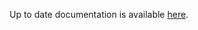 <!-- DO NOT EDIT THIS FILE MANUALLY  -->
<!-- Please read the https://github.com/linuxserver/docker-rdesktop/blob/fedora-openbox/.github/CONTRIBUTING.md -->

Up to date documentation is available [here](https://github.com/linuxserver/docker-rdesktop/blob/master/README.md).
